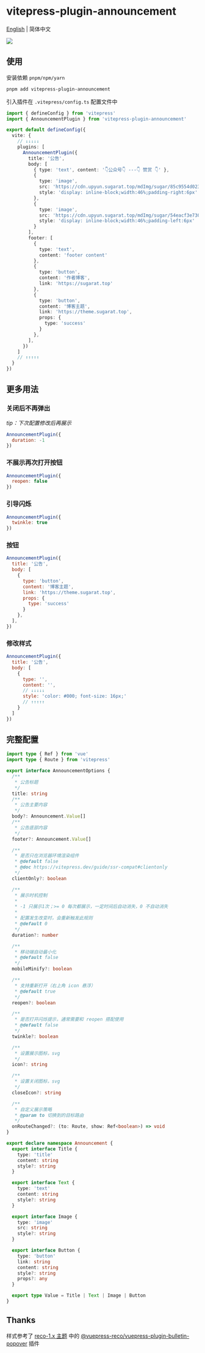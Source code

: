 # vitepress-plugin-announcement

[English](https://github.com/ATQQ/sugar-blog/blob/master/packages/vitepress-plugin-announcement/README-en.md) | 简体中文

![](https://cdn.upyun.sugarat.top/mdImg/sugar/7af94a65e3b4dd05e61e3411daba7fdd)

## 使用
安装依赖 `pnpm/npm/yarn`
```sh
pnpm add vitepress-plugin-announcement
```

引入插件在 `.vitepress/config.ts` 配置文件中

```ts
import { defineConfig } from 'vitepress'
import { AnnouncementPlugin } from 'vitepress-plugin-announcement'

export default defineConfig({
  vite: {
    // ↓↓↓↓↓
    plugins: [
      AnnouncementPlugin({
        title: '公告',
        body: [
          { type: 'text', content: '👇公众号👇 ---👇 赞赏 👇' },
          {
            type: 'image',
            src: 'https://cdn.upyun.sugarat.top/mdImg/sugar/85c9554d023be2fcc5aab94effeef033',
            style: 'display: inline-block;width:46%;padding-right:6px'
          },
          {
            type: 'image',
            src: 'https://cdn.upyun.sugarat.top/mdImg/sugar/54eacf3e730af9c1e3542a4800a422ea',
            style: 'display: inline-block;width:46%;padding-left:6px'
          }
        ],
        footer: [
          {
            type: 'text',
            content: 'footer content'
          },
          {
            type: 'button',
            content: '作者博客',
            link: 'https://sugarat.top'
          },
          {
            type: 'button',
            content: '博客主题',
            link: 'https://theme.sugarat.top',
            props: {
              type: 'success'
            }
          },
        ],
      })
    ]
    // ↑↑↑↑↑
  }
})
```

## 更多用法
### 关闭后不再弹出
*tip：下次配置修改后再展示*
```js
AnnouncementPlugin({
  duration: -1
})
```

### 不展示再次打开按钮
```js
AnnouncementPlugin({
  reopen: false
})
```

### 引导闪烁

```js
AnnouncementPlugin({
  twinkle: true
})
```

### 按钮
```js
AnnouncementPlugin({
  title: '公告',
  body: [
    {
      type: 'button',
      content: '博客主题',
      link: 'https://theme.sugarat.top',
      props: {
        type: 'success'
      }
    },
  ],
})
```

### 修改样式
```js
AnnouncementPlugin({
  title: '公告',
  body: [
    {
      type: '',
      content: '',
      // ↓↓↓↓↓
      style: 'color: #000; font-size: 16px;'
      // ↑↑↑↑↑
    }
  ]
})
```

## 完整配置
```ts
import type { Ref } from 'vue'
import type { Route } from 'vitepress'

export interface AnnouncementOptions {
  /**
   * 公告标题
   */
  title: string
  /**
   * 公告主要内容
   */
  body?: Announcement.Value[]
  /**
   * 公告底部内容
   */
  footer?: Announcement.Value[]

  /**
   * 是否只在浏览器环境渲染组件
   * @default false
   * @doc https://vitepress.dev/guide/ssr-compat#clientonly
   */
  clientOnly?: boolean

  /**
   * 展示时机控制
   *
   * -1 只展示1次；>= 0 每次都展示，一定时间后自动消失，0 不自动消失
   *
   * 配置发生改变时，会重新触发此规则
   * @default 0
   */
  duration?: number

  /**
   * 移动端自动最小化
   * @default false
   */
  mobileMinify?: boolean

  /**
   * 支持重新打开（右上角 icon 悬浮）
   * @default true
   */
  reopen?: boolean

  /**
   * 是否打开闪烁提示，通常需要和 reopen 搭配使用
   * @default false
   */
  twinkle?: boolean

  /**
   * 设置展示图标，svg
   */
  icon?: string

  /**
   * 设置关闭图标，svg
   */
  closeIcon?: string

  /**
   * 自定义展示策略
   * @param to 切换到的目标路由
   */
  onRouteChanged?: (to: Route, show: Ref<boolean>) => void
}

export declare namespace Announcement {
  export interface Title {
    type: 'title'
    content: string
    style?: string
  }

  export interface Text {
    type: 'text'
    content: string
    style?: string
  }

  export interface Image {
    type: 'image'
    src: string
    style?: string
  }

  export interface Button {
    type: 'button'
    link: string
    content: string
    style?: string
    props?: any
  }

  export type Value = Title | Text | Image | Button
}
```

## Thanks
样式参考了 [reco-1.x 主题](https://github.com/vuepress-reco/vuepress-theme-reco-1.x) 中的 [@vuepress-reco/vuepress-plugin-bulletin-popover](https://github.com/vuepress-reco/vuepress-theme-reco-1.x/tree/master/packages/%40vuepress-reco/vuepress-plugin-bulletin-popover) 插件